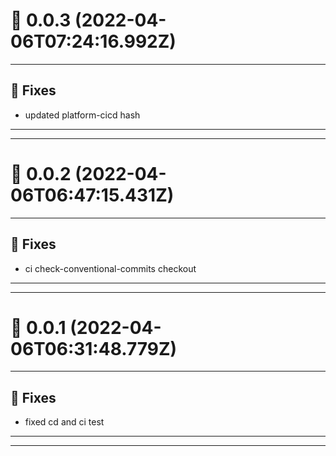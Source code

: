 # :confetti_ball: 0.0.3 (2022-04-06T07:24:16.992Z)
- - -
## :bug: Fixes
* updated platform-cicd hash
- - -
- - -
# :confetti_ball: 0.0.2 (2022-04-06T06:47:15.431Z)
- - -
## :bug: Fixes
* ci check-conventional-commits checkout
- - -
- - -
# :confetti_ball: 0.0.1 (2022-04-06T06:31:48.779Z)
- - -
## :bug: Fixes
* fixed cd and ci test
- - -
- - -
